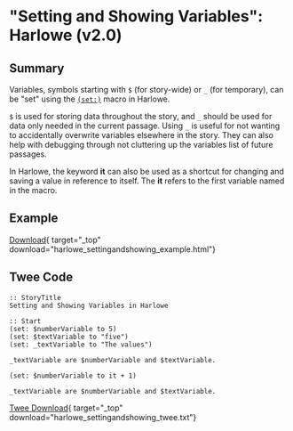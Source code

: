 # "Setting and Showing Variables": Harlowe (v2.0)

## Summary

Variables, symbols starting with `$` (for story-wide) or `_` (for temporary), can be "set" using the [`(set:)`](https://twine2.neocities.org/#macro_set) macro in Harlowe.

`$` is used for storing data throughout the story, and `_` should be used for data only needed in the current passage. Using `_` is useful for not wanting to accidentally overwrite variables elsewhere in the story. They can also help with debugging through not cluttering up the variables list of future passages.

In Harlowe, the keyword **it** can also be used as a shortcut for changing and saving a value in reference to itself. The **it** refers to the first variable named in the macro.

## Example

[Download](harlowe_settingandshowing_example.html){ target="_top" download="harlowe_settingandshowing_example.html"}

## Twee Code

```twee
:: StoryTitle
Setting and Showing Variables in Harlowe

:: Start
(set: $numberVariable to 5)
(set: $textVariable to "five")
(set: _textVariable to "The values")

_textVariable are $numberVariable and $textVariable.

(set: $numberVariable to it + 1)

_textVariable are $numberVariable and $textVariable.
```

[Twee Download](harlowe_settingandshowing_twee.txt){ target="_top" download="harlowe_settingandshowing_twee.txt"}
